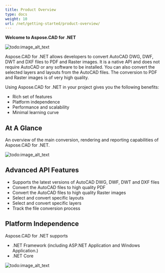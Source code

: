 ```yaml
---
title: Product Overview
type: docs
weight: 10
url: /net/getting-started/product-overview/
---
```


**Welcome to Aspose.CAD for .NET**

![todo:image_alt_text](/_assets/home_1.png)

Aspose.CAD for .NET allows developers to convert AutoCAD DWG, DWF, DWT and DXF files to PDF and Raster images. It is a native API and does not require AutoCAD or any software to be installed. You can also convert the selected layers and layouts from the AutoCAD files. The conversion to PDF and Raster images is of very high quality.

Using Aspose.CAD for .NET in your project gives you the following benefits:

- Rich set of features
- Platform independence
- Performance and scalability
- Minimal learning curve




## **At A Glance**
An overview of the main conversion, rendering and reporting capabilities of Aspose.CAD for .NET.

![todo:image_alt_text](/_assets/net/product-overview_2.png)
## **Advanced API Features**
- Supports the latest versions of AutoCAD DWG, DWF, DWT and DXF files
- Convert the AutoCAD files to high quality PDF
- Convert the AutoCAD files to high quality Raster images
- Select and convert specific layouts
- Select and convert specific layers
- Track the file conversion process
## **Platform Independence**
Aspose.CAD for .NET supports

- .NET Framework (including ASP.NET Application and Windows Application.)
- .NET Core

![todo:image_alt_text](/_assets/net/product-overview_3.png)


